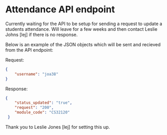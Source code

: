 # Attendance API endpoint

Currently waiting for the API to be setup for sending a request to update a students attendance. Will leave for a few weeks and then contact Leslie Johns [lej] if there is no response.

Below is an example of the JSON objects which will be sent and recieved from the API endpoint:

Request:

```json
{
    "username": "joa38"
}
```

Response:

```json
{
    "status_updated": "true",
    "request": "200", 
    "module_code": "CS32120"
 }
```

Thank you to Leslie Jones [lej] for setting this up.
